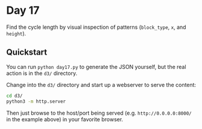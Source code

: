 # Day 17

Find the cycle length by visual inspection of patterns (`block_type`, `x`, and
`height`).

## Quickstart

You can run `python day17.py` to generate the JSON yourself, but the real action
is in the `d3/` directory.

Change into the `d3/` directory and start up a webserver to serve the content:

```bash
cd d3/
python3 -m http.server
```

Then just browse to the host/port being served (e.g. `http://0.0.0.0:8000/` in
the example above) in your favorite browser.
